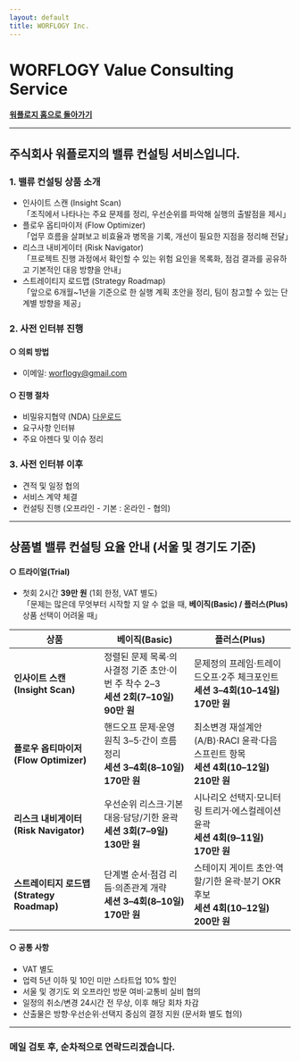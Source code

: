 ```yaml
---
layout: default
title: WORFLOGY Inc.
---
```


# WORFLOGY Value Consulting Service

[**워플로지 홈으로 돌아가기**](https://worflogy.com)

---

## 주식회사 워플로지의 밸류 컨설팅 서비스입니다.

### 1. 밸류 컨설팅 상품 소개

- 인사이트 스캔 (Insight Scan)<br>
「조직에서 나타나는 주요 문제를 정리, 우선순위를 파악해 실행의 출발점을 제시」
- 플로우 옵티마이저 (Flow Optimizer)<br>
「업무 흐름을 살펴보고 비효율과 병목을 기록, 개선이 필요한 지점을 정리해 전달」
- 리스크 내비게이터 (Risk Navigator)<br>
「프로젝트 진행 과정에서 확인할 수 있는 위험 요인을 목록화, 점검 결과를 공유하고 기본적인 대응 방향을 안내」
- 스트레이티지 로드맵 (Strategy Roadmap)<br>
「앞으로 6개월~1년을 기준으로 한 실행 계획 초안을 정리, 팀이 참고할 수 있는 단계별 방향을 제공」

### 2. 사전 인터뷰 진행

#### ○ 의뢰 방법

- 이메일: [worflogy@gmail.com](mailto:worflogy@gmail.com)

#### ○ 진행 절차

- 비밀유지협약 (NDA) [다운로드](https://drive.google.com/file/d/1IpbFzdH17zTREo131JuWjV53xkd5bCHs/view?usp=sharing)
- 요구사항 인터뷰
- 주요 아젠다 및 이슈 정리

### 3. 사전 인터뷰 이후

- 견적 및 일정 협의
- 서비스 계약 체결
- 컨설팅 진행 (오프라인 - 기본 : 온라인 - 협의)

---

## 상품별 밸류 컨설팅 요율 안내 (서울 및 경기도 기준)

#### ○ 트라이얼(Trial)

- 첫회 2시간 **39만 원** (1회 한정, VAT 별도)<br>
「문제는 많은데 무엇부터 시작할 지 알 수 없을 때, **베이직(Basic) / 플러스(Plus)** 상품 선택이 어려울 때」

| 상품 | 베이직(Basic) | 플러스(Plus) |
|---|---|---|
| **인사이트 스캔 (Insight Scan)** | 정렬된 문제 목록·의사결정 기준 초안·이번 주 착수 2–3<br>**세션 2회(7–10일)**<br>**90만 원** | 문제정의 프레임·트레이드오프·2주 체크포인트<br>**세션 3–4회(10–14일)**<br>**170만 원** |
| **플로우 옵티마이저 (Flow Optimizer)** | 핸드오프 문제·운영 원칙 3–5·간이 흐름 정리<br>**세션 3–4회(8–10일)**<br>**170만 원** | 최소변경 재설계안(A/B)·RACI 윤곽·다음 스프린트 항목<br>**세션 4회(10–12일)**<br>**210만 원** |
| **리스크 내비게이터 (Risk Navigator)** | 우선순위 리스크·기본 대응·담당/기한 윤곽<br>**세션 3회(7–9일)**<br>**130만 원** | 시나리오 선택지·모니터링 트리거·에스컬레이션 윤곽<br>**세션 4회(9–11일)**<br>**170만 원** |
| **스트레이티지 로드맵 (Strategy Roadmap)** | 단계별 순서·점검 리듬·의존관계 개략<br>**세션 3–4회(8–10일)**<br>**170만 원** | 스테이지 게이트 초안·역할/기한 윤곽·분기 OKR 후보<br>**세션 4회(10–12일)**<br>**200만 원** |

#### ○ 공통 사항

- VAT 별도
- 업력 5년 이하 및 10인 미만 스타트업 10% 할인
- 서울 및 경기도 외 오프라인 방문 여비·교통비 실비 협의
- 일정의 취소/변경 24시간 전 무상, 이후 해당 회차 차감
- 산출물은 방향·우선순위·선택지 중심의 결정 지원 (문서화 별도 협의)

---

### 메일 검토 후, 순차적으로 연락드리겠습니다.
